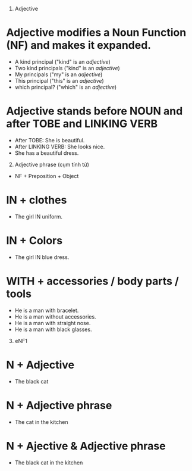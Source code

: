 1. Adjective
# Adjective modifies a Noun Function (NF) and makes it expanded.
+ A kind principal ("kind" is an _adjective_)
+ Two kind principals ("kind" is an _adjective_)
+ My principals ("my" is an _adjective_)
+ This principal ("this" is an _adjective_)
+ which principal? ("which" is an _adjective_)

# Adjective stands before NOUN and after TOBE and LINKING VERB
+ After TOBE: She is beautiful.
+ After LINKING VERB: She looks nice.
+ She has a beautiful dress.

2. Adjective phrase (cụm tính từ)
* NF + Preposition + Object
# IN + clothes
+ The girl IN uniform.
# IN + Colors
+ The girl IN blue dress.
# WITH + accessories / body parts / tools
+ He is a man with bracelet.
+ He is a man without accessories.
+ He is a man with straight nose.
+ He is a man with black glasses.

3. eNF1
# N + Adjective
+ The black cat
# N + Adjective phrase
+ The cat in the kitchen
# N + Ajective & Adjective phrase
+ The black cat in the kitchen